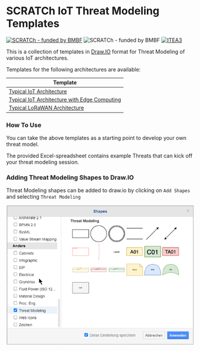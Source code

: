# SCRATCh IoT Threat Modeling Templates

[![SCRATCh - funded by BMBF](https://img.shields.io/badge/part%20of-SCRATCh-yellow)](https://scratch-itea3.eu/)
![SCRATCh - funded by BMBF](https://img.shields.io/badge/funded%20by-BMBF-blue)
[![ITEA3](https://img.shields.io/badge/supported%20by-ITEA3-orange)](https://www.itea3.org)

This is a collection of templates in [Draw.IO](https://app.diagrams.net/) format for Threat Modeling of various IoT architectures.

Templates for the following architectures are available:

|Template|
|---|
|[Typical IoT Architecture](./examples/iot_example_edge-computing.drawio)|
|[Typical IoT Architecture with Edge Computing](./examples/iot_example_generic.drawio)|
|[Typical LoRaWAN Architecture](./examples/iot_example_lorawan.drawio)|

### How To Use

You can take the above templates as a starting point to develop your own threat model.

The provided Excel-spreadsheet contains example Threats that can kick off your threat modeling session.

### Adding Threat Modeling Shapes to Draw.IO 

Threat Modeling shapes can be added to draw.io by clicking on `Add Shapes` and selecting `Threat Modeling`

![](./doc/shapes.png)

